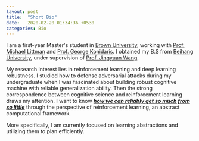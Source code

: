 ```yaml
---
layout: post
title:  "Short Bio"
date:   2020-02-20 01:34:36 +0530
categories: Bio
---
```


I am a first-year Master's student in [Brown University][brown], working with [Prof. Michael Littman][litt] and [Prof. George Konidaris][gkd]. I obtained my B.S from [Beihang University][buaa], under supervision of [Prof. Jingyuan Wang][jjy].  
  
My research interest lies in reinforcement learning and deep learning robustness. I studied how to defense adversarial attacks during my undergraduate when I was fascinated about building robust cognitive machine with reliable generalization ability. Then the strong correspondence between cognitive science and reinforcement learning draws my attention. I want to know ***[how we can reliably get so much from so little][cong]*** through the perspective of reinforcement learning, an abstract computational framework.  
  
More specifically, I am currently focused on learning abstractions and utilizing them to plan efficiently.

[cong]: http://web.mit.edu/cocosci/josh.html
[litt]: http://cs.brown.edu/~mlittman/
[gkd]: http://cs.brown.edu/people/gdk/
[jjy]: https://www.bigscity.com/jingyuan-wang/
[buaa]: https://ev.buaa.edu.cn/
[brown]: https://www.brown.edu/